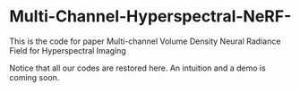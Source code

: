 # Multi-Channel-Hyperspectral-NeRF-
This is the code for paper Multi-channel Volume Density Neural Radiance Field for Hyperspectral Imaging

Notice that all our codes are restored here. An intuition and a demo is coming soon.
